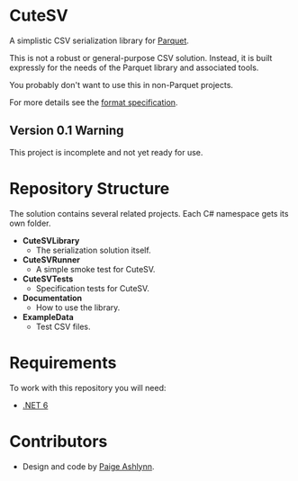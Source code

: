 # CuteSV
A simplistic CSV serialization library for [Parquet](https://github.com/mxashlynn/Parquet).

This is not a robust or general-purpose CSV solution.
Instead, it is built expressly for the needs of the Parquet library and associated tools.

You probably don't want to use this in non-Parquet projects.

For more details see the [format specification](https://github.com/mxashlynn/CuteSV/blob/main/Documentation/SPEC.md).


## Version 0.1 Warning
This project is incomplete and not yet ready for use.

# Repository Structure

The solution contains several related projects.
Each C# namespace gets its own folder.

- **CuteSVLibrary**
    - The serialization solution itself.
- **CuteSVRunner**
    - A simple smoke test for CuteSV.
- **CuteSVTests**
    - Specification tests for CuteSV.
- **Documentation**
    - How to use the library.
- **ExampleData**
    - Test CSV files.

# Requirements

To work with this repository you will need:

- [.NET 6](https://dotnet.microsoft.com/download/dotnet/6.0)

# Contributors
- Design and code by [Paige Ashlynn](https://github.com/mxashlynn/).
